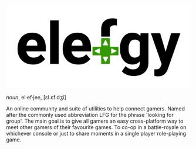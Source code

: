 ![elefgy logo](assets/elefgy_logo.png)

*noun*, el·ef·jee, [ɛl.ɛf.dʒi]

An online community and suite of utilities to help connect gamers. Named after the commonly used abbreviation LFG for
the phrase 'looking for group'. The main goal is to give all gamers an easy cross-platform way to meet other gamers of
their favourite games. To co-op in a battle-royale on whichever console or just to share moments in a single player
role-playing game.
